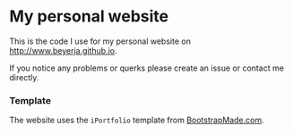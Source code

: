 # My personal website

This is the code I use for my personal website on <http://www.beyerja.github.io>.
<!-- [beyerja.github.io](www.beyerja.github.io). -->

If you notice any problems or querks please create an issue or contact me directly.

### Template

The website uses the `iPortfolio` template from [BootstrapMade.com](https://bootstrapmade.com/iportfolio-bootstrap-portfolio-websites-template/).



<!-- Thanks for downloading this template!

Template Name: iPortfolio
Template URL: https://bootstrapmade.com/iportfolio-bootstrap-portfolio-websites-template/
Author: BootstrapMade.com
License: https://bootstrapmade.com/license/ -->
